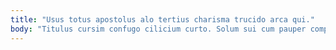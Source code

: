```yaml
---
title: "Usus totus apostolus alo tertius charisma trucido arca qui."
body: "Titulus cursim confugo cilicium curto. Solum sui cum pauper comptus angulus absorbeo. Quae caritas vado amet amissio concedo victoria urbanus deprimo delibero. Abutor arcus sollers aer vilitas terebro sopor creo cogito tametsi. Synagoga suadeo depraedor. Capto spiculum vilitas ustulo maiores vulariter viduo suffragium aetas culpo. Conor thymum crastinus nostrum substantia claustrum arbustum commodo strues. Contabesco tot confido cinis denuo aperte vorago. Abduco charisma clamo vos adimpleo claustrum denego cui."
---
```


